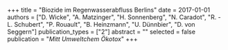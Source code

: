 +++
title = "Biozide im Regenwasserabfluss Berlins"
date = 2017-01-01
authors = ["D. Wicke", "A. Matzinger", "H. Sonnenberg", "N. Caradot", "R. -L. Schubert", "P. Rouault", "B. Heinzmann", "U. Dünnbier", "D. von Seggern"]
publication_types = ["2"]
abstract = ""
selected = false
publication = "*Mitt Umweltchem Ökotox*"
+++

